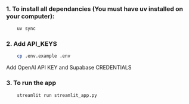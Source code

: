 ### 1. To install all dependancies (You must have uv installed on your computer):
```bash 
    uv sync
```

### 2. Add API_KEYS
```bash 
    cp .env.example .env
```
Add OpenAI API KEY and Supabase CREDENTIALS


### 3. To run the app

```bash 
    streamlit run streamlit_app.py
```